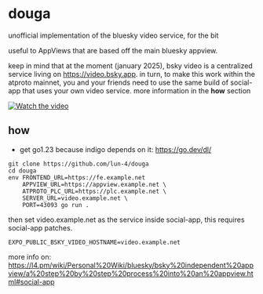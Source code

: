 # douga
unofficial implementation of the bluesky video service, for the bit

useful to AppViews that are based off the main bluesky appview.

keep in mind that at the moment (january 2025), bsky video is a centralized service living on https://video.bsky.app.
in turn, to make this work within the atproto mainnet, you and your friends need to use the same build of social-app
that uses your own video service. more information in the **how** section

[![Watch the video](https://smooch.computer/i/yjm4k7tjtfyo5.png)](https://smooch.computer/i/bmd9paf76z2.mp4)

## how

- get go1.23 because indigo depends on it: https://go.dev/dl/

```
git clone https://github.com/lun-4/douga
cd douga
env FRONTEND_URL=https://fe.example.net
	APPVIEW_URL=https://appview.example.net \
	ATPROTO_PLC_URL=https://plc.example.net \
	SERVER_URL=video.example.net \
	PORT=43093 go run .
```

then set video.example.net as the service inside social-app, this requires social-app patches.

`EXPO_PUBLIC_BSKY_VIDEO_HOSTNAME=video.example.net`

more info on: https://l4.pm/wiki/Personal%20Wiki/bluesky/bsky%20independent%20appview/a%20step%20by%20step%20process%20into%20an%20appview.html#social-app
